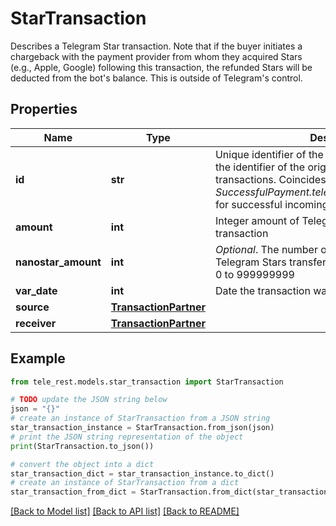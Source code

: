 # StarTransaction

Describes a Telegram Star transaction. Note that if the buyer initiates a chargeback with the payment provider from whom they acquired Stars (e.g., Apple, Google) following this transaction, the refunded Stars will be deducted from the bot's balance. This is outside of Telegram's control.

## Properties

Name | Type | Description | Notes
------------ | ------------- | ------------- | -------------
**id** | **str** | Unique identifier of the transaction. Coincides with the identifier of the original transaction for refund transactions. Coincides with *SuccessfulPayment.telegram\\_payment\\_charge\\_id* for successful incoming payments from users. | 
**amount** | **int** | Integer amount of Telegram Stars transferred by the transaction | 
**nanostar_amount** | **int** | *Optional*. The number of 1/1000000000 shares of Telegram Stars transferred by the transaction; from 0 to 999999999 | [optional] 
**var_date** | **int** | Date the transaction was created in Unix time | 
**source** | [**TransactionPartner**](TransactionPartner.md) |  | [optional] 
**receiver** | [**TransactionPartner**](TransactionPartner.md) |  | [optional] 

## Example

```python
from tele_rest.models.star_transaction import StarTransaction

# TODO update the JSON string below
json = "{}"
# create an instance of StarTransaction from a JSON string
star_transaction_instance = StarTransaction.from_json(json)
# print the JSON string representation of the object
print(StarTransaction.to_json())

# convert the object into a dict
star_transaction_dict = star_transaction_instance.to_dict()
# create an instance of StarTransaction from a dict
star_transaction_from_dict = StarTransaction.from_dict(star_transaction_dict)
```
[[Back to Model list]](../README.md#documentation-for-models) [[Back to API list]](../README.md#documentation-for-api-endpoints) [[Back to README]](../README.md)


